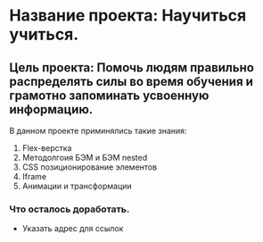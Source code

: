 # Название проекта: Научиться учиться.

## Цель проекта: Помочь людям правильно распределять силы во время обучения и грамотно запоминать усвоенную информацию. 

В данном проекте приминялись такие знания:
1. Flex-верстка
2. Методолгоия БЭМ и БЭМ nested
3. CSS позиционирование элементов
4. Iframe
5. Анимации и трансформации

### Что осталось доработать.

* Указать адрес для ссылок
